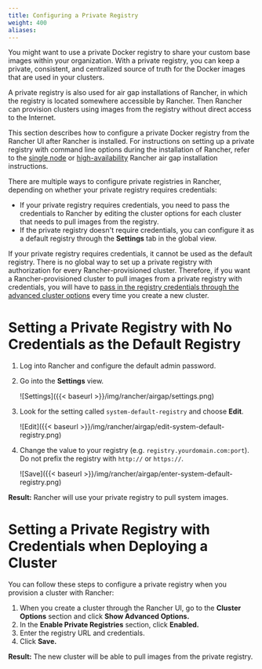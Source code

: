 ```yaml
---
title: Configuring a Private Registry
weight: 400
aliases:
---
```


You might want to use a private Docker registry to share your custom base images within your organization. With a private registry, you can keep a private, consistent, and centralized source of truth for the Docker images that are used in your clusters.

A private registry is also used for air gap installations of Rancher, in which the registry is located somewhere accessible by Rancher. Then Rancher can provision clusters using images from the registry without direct access to the Internet.

This section describes how to configure a private Docker registry from the Rancher UI after Rancher is installed. For instructions on setting up a private registry with command line options during the installation of Rancher, refer to the [single node]({{<baseurl>}}/rancher/v2.x/en/installation/air-gap-single-node) or [high-availability]({{<baseurl>}}/rancher/v2.x/en/installation/air-gap-high-availability) Rancher air gap installation instructions.

There are multiple ways to configure private registries in Rancher, depending on whether your private registry requires credentials:

- If your private registry requires credentials, you need to pass the credentials to Rancher by editing the cluster options for each cluster that needs to pull images from the registry.
- If the private registry doesn't require credentials, you can configure it as a default registry through the **Settings** tab in the global view.

If your private registry requires credentials, it cannot be used as the default registry. There is no global way to set up a private registry with authorization for every Rancher-provisioned cluster. Therefore, if you want a Rancher-provisioned cluster to pull images from a private registry with credentials, you will have to [pass in the registry credentials through the advanced cluster options](#provisioning-clusters-with-private-registries-that-require-credentials) every time you create a new cluster. 

# Setting a Private Registry with No Credentials as the Default Registry

1. Log into Rancher and configure the default admin password.

1. Go into the **Settings** view.

    ![Settings]({{< baseurl >}}/img/rancher/airgap/settings.png)

1. Look for the setting called `system-default-registry` and choose **Edit**.

    ![Edit]({{< baseurl >}}/img/rancher/airgap/edit-system-default-registry.png)

1. Change the value to your registry (e.g. `registry.yourdomain.com:port`). Do not prefix the registry with `http://` or `https://`.

    ![Save]({{< baseurl >}}/img/rancher/airgap/enter-system-default-registry.png)

**Result:** Rancher will use your private registry to pull system images.

# Setting a Private Registry with Credentials when Deploying a Cluster

You can follow these steps to configure a private registry when you provision a cluster with Rancher:

1. When you create a cluster through the Rancher UI, go to the **Cluster Options** section and click **Show Advanced Options.**
1. In the <b>Enable Private Registries</b> section, click **Enabled.**
1. Enter the registry URL and credentials.
1. Click **Save.**

**Result:** The new cluster will be able to pull images from the private registry.
